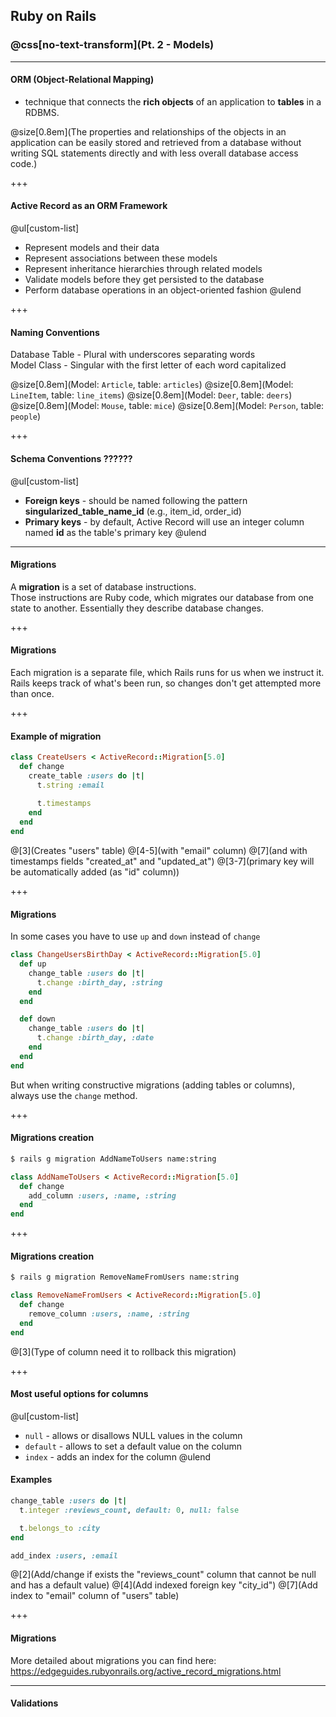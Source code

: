 ## Ruby on Rails
### @css[no-text-transform](Pt. 2 - Models)

---

#### ORM (Object-Relational Mapping)

- technique that connects the **rich objects** of an application to **tables** in a RDBMS. <br>

@size[0.8em](The properties and relationships of the objects in an application can be easily stored and retrieved from a database without writing SQL statements directly and with less overall database access code.)

+++

#### Active Record as an ORM Framework

@ul[custom-list]
- Represent models and their data
- Represent associations between these models
- Represent inheritance hierarchies through related models
- Validate models before they get persisted to the database
- Perform database operations in an object-oriented fashion
@ulend

+++

#### Naming Conventions

Database Table - Plural with underscores separating words <br>
Model Class - Singular with the first letter of each word capitalized <br>

@size[0.8em](Model: `Article`, table: `articles`)
@size[0.8em](Model: `LineItem`, table: `line_items`)
@size[0.8em](Model: `Deer`, table: `deers`)
@size[0.8em](Model: `Mouse`, table: `mice`)
@size[0.8em](Model: `Person`, table: `people`)

+++

#### Schema Conventions ??????

@ul[custom-list]
- **Foreign keys** - should be named following the pattern **singularized_table_name_id** (e.g., item_id, order_id)
- **Primary keys** - by default, Active Record will use an integer column named **id** as the table's primary key
@ulend

---

#### Migrations

A **migration** is a set of database instructions. <br>
Those instructions are Ruby code, which migrates our database from one state to another. 
Essentially they describe database changes.

+++

#### Migrations

Each migration is a separate file, which Rails runs for us when we instruct it. 
Rails keeps track of what's been run, so changes don't get attempted more than once.

+++

#### Example of migration

```ruby
class CreateUsers < ActiveRecord::Migration[5.0]
  def change
    create_table :users do |t|
      t.string :email
 
      t.timestamps
    end
  end
end
```
@[3](Creates "users" table)
@[4-5](with "email" column)
@[7](and with timestamps fields "created_at" and "updated_at")
@[3-7](primary key will be automatically added (as "id" column))

+++

#### Migrations

In some cases you have to use `up` and `down` instead of `change`

```ruby
class ChangeUsersBirthDay < ActiveRecord::Migration[5.0]
  def up
    change_table :users do |t|
      t.change :birth_day, :string
    end
  end

  def down
    change_table :users do |t|
      t.change :birth_day, :date
    end
  end
end
```

But when writing constructive migrations (adding tables or columns), always use the `change` method.

+++

#### Migrations creation

```bash
$ rails g migration AddNameToUsers name:string
```

```ruby
class AddNameToUsers < ActiveRecord::Migration[5.0]
  def change
    add_column :users, :name, :string
  end
end
```

+++

#### Migrations creation

```bash
$ rails g migration RemoveNameFromUsers name:string
```

```ruby
class RemoveNameFromUsers < ActiveRecord::Migration[5.0]
  def change
    remove_column :users, :name, :string
  end
end
```
@[3](Type of column need it to rollback this migration)

+++

#### Most useful options for columns

@ul[custom-list]
- `null` - allows or disallows NULL values in the column
- `default` - allows to set a default value on the column
- `index` - adds an index for the column
@ulend

#### Examples

```ruby
change_table :users do |t|
  t.integer :reviews_count, default: 0, null: false

  t.belongs_to :city
end

add_index :users, :email
```
@[2](Add/change if exists the "reviews_count" column that cannot be null and has a default value)
@[4](Add indexed foreign key "city_id")
@[7](Add index to "email" column of "users" table)

+++



















#### Migrations

More detailed about migrations you can find here: <br> https://edgeguides.rubyonrails.org/active_record_migrations.html

---

#### Validations









